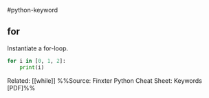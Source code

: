 #python-keyword 
## for
Instantiate a for-loop.

```python
for i in [0, 1, 2]:
	print(i)
```

Related: [[while]]
%%Source: Finxter Python Cheat Sheet: Keywords [PDF]%%